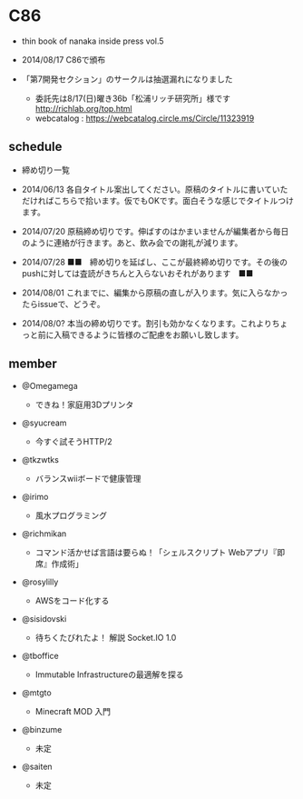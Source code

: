 C86
===

* thin book of nanaka inside press vol.5
* 2014/08/17 C86で頒布
* 「第7開発セクション」のサークルは抽選漏れになりました

  * 委託先は8/17(日)曜き36b「松浦リッチ研究所」様です http://richlab.org/top.html
  * webcatalog : https://webcatalog.circle.ms/Circle/11323919


schedule
---------

* 締め切り一覧

* 2014/06/13 各自タイトル案出してください。原稿のタイトルに書いていただければこちらで拾います。仮でもOKです。面白そうな感じでタイトルつけます。
* 2014/07/20 原稿締め切りです。伸ばすのはかまいませんが編集者から毎日のように連絡が行きます。あと、飲み会での謝礼が減ります。
* 2014/07/28 ■■　締め切りを延ばし、ここが最終締め切りです。その後のpushに対しては査読がきちんと入らないおそれがあります　■■
* 2014/08/01 これまでに、編集から原稿の直しが入ります。気に入らなかったらissueで、どうぞ。
* 2014/08/0? 本当の締め切りです。割引も効かなくなります。これよりちょっと前に入稿できるように皆様のご配慮をお願いし致します。


member
--------

* @Omegamega

  * できね！家庭用3Dプリンタ

* @syucream

  * 今すぐ試そうHTTP/2

* @tkzwtks

  * バランスwiiボードで健康管理

* @irimo

  * 風水プログラミング

* @richmikan

  * コマンド活かせば言語は要らぬ！「シェルスクリプト Webアプリ『即席』作成術」

* @rosylilly

  * AWSをコード化する

* @sisidovski

  * 待ちくたびれたよ！ 解説 Socket.IO 1.0

* @tboffice

  * Immutable Infrastructureの最適解を探る

* @mtgto

  * Minecraft MOD 入門

* @binzume

  * 未定

* @saiten

  * 未定
